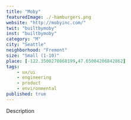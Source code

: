 ```yaml
---
title: "Moby"
featuredImage: ./-hamburgers.png
website: "http://mobyinc.com/"
twit: "builtbymoby"
inst: "builtbymoby"
category: "M"
city: "Seattle"
neighborhood: "Fremont"
size: "Small (1-10)"
place: [-122.3500270868199,47.65004206842862]
tags:
    - ux/ui
    - engineering
    - product
    - environmental
published: true
---
```


Description
